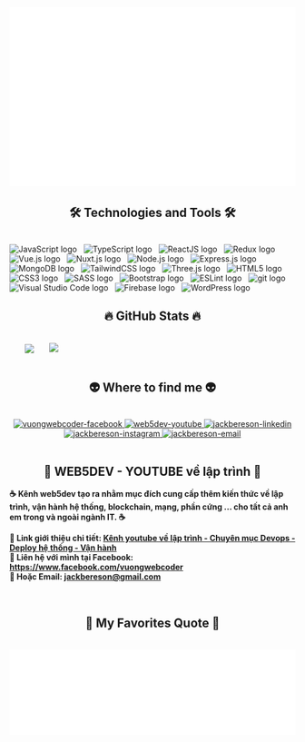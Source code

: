 <!-- jackbereson -->
<a href="#" target="_blank">
  <img src="svg/jackbereson.svg" width="1200" alt="jackbereson-official" />
</a>

<h2 align="center">🛠 Technologies and Tools 🛠</h2>
<br>
<!-- https://simpleicons.org/ -->
<span><img src="https://img.shields.io/badge/JavaScript-282C34?logo=javascript&logoColor=F7DF1E" alt="JavaScript logo" title="JavaScript" height="25" /></span>
&nbsp;
<span><img src="https://img.shields.io/badge/TypeScript-282C34?logo=typescript&logoColor=3178C6" alt="TypeScript logo" title="TypeScript" height="25" /></span>
&nbsp;
<span><img src="https://img.shields.io/badge/ReactJS-282C34?logo=react&logoColor=61DAFB" alt="ReactJS logo" title="ReactJS" height="25" /></span>
&nbsp;
<span><img src="https://img.shields.io/badge/Redux-282C34?logo=redux&logoColor=764ABC" alt="Redux logo" title="Redux" height="25" /></span>
&nbsp;
<span><img src="https://img.shields.io/badge/Vue.js-282C34?logo=vue.js&logoColor=4FC08D" alt="Vue.js logo" title="Vue.js" height="25" /></span>
&nbsp;
<span><img src="https://img.shields.io/badge/Nuxt.js-282C34?logo=nuxt.js&logoColor=4FC08D" alt="Nuxt.js logo" title="Nuxt.js" height="25" /></span>
&nbsp;
<span><img src="https://img.shields.io/badge/Node.js-282C34?logo=node.js&logoColor=00F200" alt="Node.js logo" title="Node.js" height="25" /></span>
&nbsp;
<span><img src="https://img.shields.io/badge/Express-282C34?logo=express&logoColor=FFFFFF" alt="Express.js logo" title="Express.js" height="25" /></span>
&nbsp;
<span><img src="https://img.shields.io/badge/MongoDB-282C34?logo=mongodb&logoColor=47A248" alt="MongoDB logo" title="MongoDB" height="25" /></span>
&nbsp;
<span><img src="https://img.shields.io/badge/Tailwind%20CSS-282C34?logo=tailwind-css&logoColor=38B2AC" alt="TailwindCSS logo" title="TailwindCSS" height="25" /></span>
&nbsp;
<span><img src="https://img.shields.io/badge/Three.js-282C34?logo=three.js&logoColor=FFFFFF" alt="Three.js logo" title="Three.js" height="25" /></span>
&nbsp;
<span><img src="https://img.shields.io/badge/HTML5-282C34?logo=html5&logoColor=E34F26" alt="HTML5 logo" title="HTML5" height="25" /></span>
&nbsp;
<span><img src="https://img.shields.io/badge/CSS3-282C34?logo=css3&logoColor=1572B6" alt="CSS3 logo" title="CSS3" height="25" /></span>
&nbsp;
<span><img src="https://img.shields.io/badge/Sass-282C34?logo=sass&logoColor=CC6699" alt="SASS logo" title="SASS" height="25" /></span>
&nbsp;
<span><img src="https://img.shields.io/badge/Bootstrap-282C34?logo=bootstrap&logoColor=7952B3" alt="Bootstrap logo" title="Bootstrap" height="25" /></span>
&nbsp;
<span><img src="https://img.shields.io/badge/ESLint-282C34?logo=eslint&logoColor=4B32C3" alt="ESLint logo" title="ESLint" height="25" /></span>
&nbsp;
<span><img src="https://img.shields.io/badge/git-282C34?logo=git&logoColor=F05032" alt="git logo" title="git" height="25" /></span>
&nbsp;
<span><img src="https://img.shields.io/badge/VS%20Code-282C34?logo=visual-studio-code&logoColor=007ACC" alt="Visual Studio Code logo" title="Visual Studio Code" height="25" /></span>
&nbsp;
<span><img src="https://img.shields.io/badge/Firebase-282C34?logo=firebase&logoColor=FFCA28" alt="Firebase logo" title="Firebase" height="25" /></span>
&nbsp;
<span><img src="https://img.shields.io/badge/WordPress-282C34?logo=wordPress&logoColor=21759B" alt="WordPress logo" title="WordPress" height="25" /></span>
&nbsp;

<br>
<h2 align="center">🔥 GitHub Stats 🔥</h2>
<br>
<div align=center>
  <a href="#" title="jackbereson">
    <img width="315" align="center" src="https://github-readme-stats.vercel.app/api/top-langs/?username=jackbereson&hide=c%23,powershell,Mathematica,Ruby,Objective-C,Objective-C%2b%2b,Cuda&title_color=61dafb&text_color=ffffff&icon_color=61dafb&bg_color=20232a&langs_count=8&layout=compact&border_color=61dafb&hide_border=true" />
  </a>
  <a href="#" title="jackbereson">
    <img align="right" width="434" src="https://github-readme-stats.vercel.app/api?username=jackbereson&show_icons=true&theme=react&border_color=61dafb&hide_border=true" />
  </a>
</div>

<br>
<h2 align="center">👽 Where to find me 👽</h2>
<br>
<!-- https://icons8.com -->
<div align="center">
  <a href="https://www.facebook.com/vuongwebcoder" target="blank">
    <img src="https://img.icons8.com/bubbles/100/000000/facebook-new.png" alt="vuongwebcoder-facebook" />
  </a>
  <a href="https://www.youtube.com/channel/UC77xb3MHtLvAvyHl74xoJ2g" target="blank">
    <img src="https://img.icons8.com/bubbles/100/000000/youtube-squared.png" alt="web5dev-youtube" />
  </a>
  <a href="https://www.linkedin.com/in/vuonglt" target="blank">
    <img src="https://img.icons8.com/bubbles/100/000000/linkedin.png" alt="jackbereson-linkedin" />
  </a>
  <a href="https://instagram.com/jackbereson" target="blank">
    <img src="https://img.icons8.com/bubbles/100/000000/instagram.png" alt="jackbereson-instagram" />
  </a>
  <a href="mailto:jackbereson@gmail.com" target="top">
    <img src="https://img.icons8.com/bubbles/100/000000/apple-mail.png" alt="jackbereson-email" />
  </a>
</div>

<br>

<h2 align="center">📖 WEB5DEV - YOUTUBE về lập trình 📖</h2>
<p><strong>☕ Kênh web5dev tạo ra nhằm mục đích cung cấp thêm kiến thức về lập trình, vận hành hệ thống, blockchain, mạng, phần cứng ... cho tất cả anh em trong và ngoài ngành IT. ☕</strong></p>
<p>
  <strong>🔗 Link giới thiệu chi tiết: <a href="https://youtube.com/playlist?list=PLYA8DYBAF41H-OvApJ1BOzYeIe1eRK8uA" target="_blank">Kênh youtube về lập trình - Chuyên mục Devops - Deploy hệ thống - Vận hành</a></strong>
  <br>
  <strong>🔗 Liên hệ với mình tại Facebook: <a href="https://www.facebook.com/vuongwebcoder" target="_blank">https://www.facebook.com/vuongwebcoder</a></strong>
  <br>
  <strong>📧 Hoặc Email: <a href="mailto:jackbereson@gmail.com" target="_top">jackbereson@gmail.com</a></strong>
</p>

<br>
<h2 align="center">📑 My Favorites Quote 📑</h2>
<br>
<a href="#" target="_blank">
  <img src="svg/jackbereson-quotes.svg" width="846" height="150" alt="jackbereson-official" />
</a>